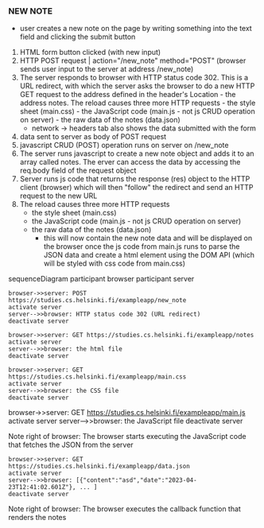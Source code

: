 ### NEW NOTE

- user creates a new note on the page by writing something into the text field and clicking the submit button

1. HTML form button clicked (with new input)
2. HTTP POST request | action="/new_note" method="POST" (browser sends user input to the server at address /new_note)
3. The server responds to browser with HTTP status code 302. This is a URL redirect, with which the server asks the browser to do a new HTTP GET request to the address defined in the header's Location - the address notes.
   The reload causes three more HTTP requests - the style sheet (main.css) - the JavaScript code (main.js - not js CRUD operation on server) - the raw data of the notes (data.json)
   - network -> headers tab also shows the data submitted with the form
4. data sent to server as body of POST request
5. javascript CRUD (POST) operation runs on server on /new_note
6. The server runs javascript to create a new note object and adds it to an array called notes. The erver can access the data by accessing the req.body field of the request object
7. Server runs js code that returns the response (res) object to the HTTP client (browser) which will then "follow" the redirect and send an HTTP request to the new URL
8. The reload causes three more HTTP requests
   - the style sheet (main.css)
   - the JavaScript code (main.js - not js CRUD operation on server)
   - the raw data of the notes (data.json)
     - this will now contain the new note data and will be displayed on the browser once the js code from main.js runs to parse the JSON data and create a html element using the DOM API (which will be styled with css code from main.css)

sequenceDiagram
participant browser
participant server

    browser->>server: POST https://studies.cs.helsinki.fi/exampleapp/new_note
    activate server
    server-->>browser: HTTP status code 302 (URL redirect)
    deactivate server

    browser->>server: GET https://studies.cs.helsinki.fi/exampleapp/notes
    activate server
    server-->>browser: the html file
    deactivate server

    browser->>server: GET https://studies.cs.helsinki.fi/exampleapp/main.css
    activate server
    server-->>browser: the CSS file
    deactivate server

browser->>server: GET https://studies.cs.helsinki.fi/exampleapp/main.js
activate server
server-->>browser: the JavaScript file
deactivate server

Note right of browser: The browser starts executing the JavaScript code that fetches the JSON from the server

    browser->>server: GET https://studies.cs.helsinki.fi/exampleapp/data.json
    activate server
    server-->>browser: [{"content":"asd","date":"2023-04-23T12:41:02.601Z"}, ... ]
    deactivate server

Note right of browser: The browser executes the callback function that renders the notes
